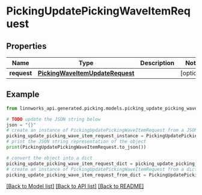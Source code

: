 # PickingUpdatePickingWaveItemRequest


## Properties

Name | Type | Description | Notes
------------ | ------------- | ------------- | -------------
**request** | [**PickingWaveItemUpdateRequest**](PickingWaveItemUpdateRequest.md) |  | [optional] 

## Example

```python
from linnworks_api.generated.picking.models.picking_update_picking_wave_item_request import PickingUpdatePickingWaveItemRequest

# TODO update the JSON string below
json = "{}"
# create an instance of PickingUpdatePickingWaveItemRequest from a JSON string
picking_update_picking_wave_item_request_instance = PickingUpdatePickingWaveItemRequest.from_json(json)
# print the JSON string representation of the object
print(PickingUpdatePickingWaveItemRequest.to_json())

# convert the object into a dict
picking_update_picking_wave_item_request_dict = picking_update_picking_wave_item_request_instance.to_dict()
# create an instance of PickingUpdatePickingWaveItemRequest from a dict
picking_update_picking_wave_item_request_from_dict = PickingUpdatePickingWaveItemRequest.from_dict(picking_update_picking_wave_item_request_dict)
```
[[Back to Model list]](../README.md#documentation-for-models) [[Back to API list]](../README.md#documentation-for-api-endpoints) [[Back to README]](../README.md)


